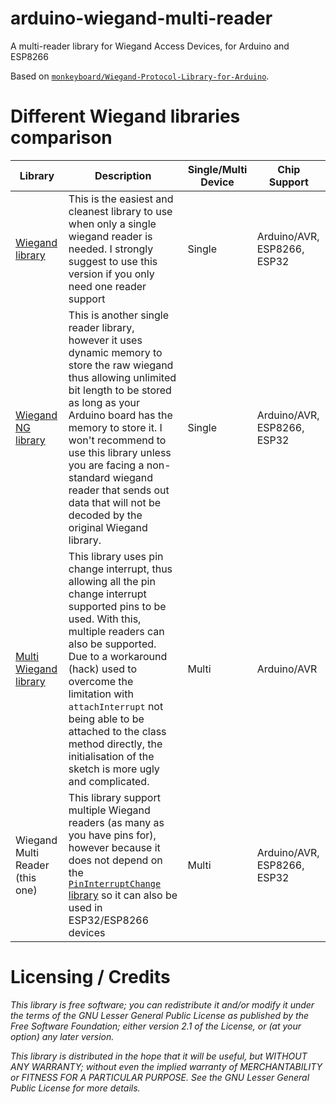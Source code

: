 # arduino-wiegand-multi-reader
A multi-reader library for Wiegand Access Devices, for Arduino and ESP8266

Based on [`monkeyboard/Wiegand-Protocol-Library-for-Arduino`](https://github.com/monkeyboard/Wiegand-Protocol-Library-for-Arduino).

# Different Wiegand libraries comparison

| Library | Description | Single/Multi Device | Chip Support |
| ---| --- | --- | --- | 
| [Wiegand library](https://github.com/monkeyboard/Wiegand-Protocol-Library-for-Arduino) | This is the easiest and cleanest library to use when only a single wiegand reader is needed. I strongly suggest to use this version if you only need one reader support | Single | Arduino/AVR, ESP8266, ESP32  |
| [Wiegand NG library](https://github.com/jpliew/Wiegand-NG-Multi-Bit-Wiegand-Library-for-Arduino) | This is another single reader library, however it uses dynamic memory to store the raw wiegand thus allowing unlimited bit length to be stored as long as your Arduino board has the memory to store it. I won't recommend to use this library unless you are facing a non-standard wiegand reader that sends out data that will not be decoded by the original Wiegand library. | Single | Arduino/AVR, ESP8266, ESP32  |
| [Multi Wiegand library](https://github.com/jpliew/Multi-Reader-Wiegand-Protocol-Library-for-Arduino) | This library uses pin change interrupt, thus allowing all the pin change interrupt supported pins to be used. With this, multiple readers can also be supported. Due to a workaround (hack) used to overcome the limitation with `attachInterrupt` not being able to be attached to the class method directly, the initialisation of the sketch is more ugly and complicated. | Multi | Arduino/AVR |
| Wiegand Multi Reader (this one) | This library support multiple Wiegand readers (as many as you have pins for), however because it does not depend on the [`PinInterruptChange` library](https://github.com/NicoHood/PinChangeInterrupt) so it can also be used in ESP32/ESP8266 devices | Multi | Arduino/AVR, ESP8266, ESP32  |

# Licensing / Credits

_This library is free software; you can redistribute it and/or modify it under the terms of the GNU Lesser General Public License as published by the Free Software Foundation; either version 2.1 of the License, or (at your option) any later version._

_This library is distributed in the hope that it will be useful, but WITHOUT ANY WARRANTY; without even the implied warranty of MERCHANTABILITY or FITNESS FOR A PARTICULAR PURPOSE. See the GNU Lesser General Public License for more details._
